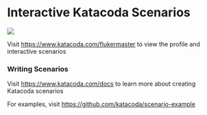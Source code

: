 # Interactive Katacoda Scenarios

[![](http://shields.katacoda.com/katacoda/flukermaster/count.svg)](https://www.katacoda.com/flukermaster "Get your profile on Katacoda.com")

Visit https://www.katacoda.com/flukermaster to view the profile and interactive scenarios

### Writing Scenarios
Visit https://www.katacoda.com/docs to learn more about creating Katacoda scenarios

For examples, visit https://github.com/katacoda/scenario-example
